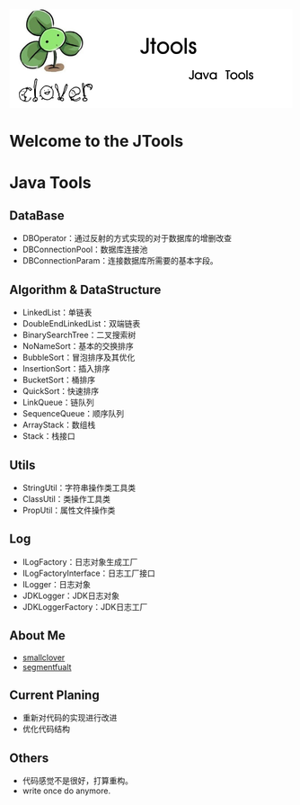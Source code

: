 ![image](https://github.com/smallclover/JTools/blob/master/clover/clover_2.png)
# Welcome to the JTools
# Java Tools #

## DataBase
 + DBOperator：通过反射的方式实现的对于数据库的增删改查
 + DBConnectionPool：数据库连接池
 + DBConnectionParam：连接数据库所需要的基本字段。
 
## Algorithm & DataStructure
 + LinkedList：单链表
 + DoubleEndLinkedList：双端链表
 + BinarySearchTree：二叉搜索树
 + NoNameSort：基本的交换排序
 + BubbleSort：冒泡排序及其优化
 + InsertionSort：插入排序
 + BucketSort：桶排序
 + QuickSort：快速排序
 + LinkQueue：链队列
 + SequenceQueue：顺序队列
 + ArrayStack：数组栈
 + Stack：栈接口
 
## Utils
 + StringUtil：字符串操作类工具类
 + ClassUtil：类操作工具类
 + PropUtil：属性文件操作类
 
## Log
 + ILogFactory：日志对象生成工厂
 + ILogFactoryInterface：日志工厂接口
 + ILogger：日志对象
 + JDKLogger：JDK日志对象
 + JDKLoggerFactory：JDK日志工厂
 
## About Me 
 + [smallclover](www.smallclover.com)
 + [segmentfualt](https://segmentfault.com/u/smallclover)
 
## Current Planing 
 + 重新对代码的实现进行改进
 + 优化代码结构
 
## Others 
 + 代码感觉不是很好，打算重构。
 + write once do anymore.
